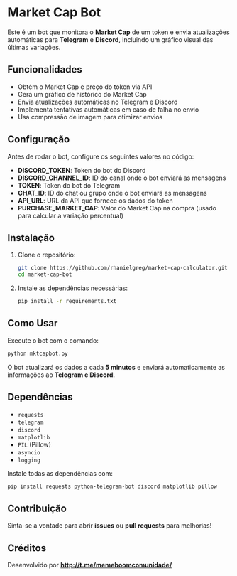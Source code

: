 #  Market Cap Bot

Este é um bot que monitora o **Market Cap** de um token e envia atualizações automáticas para **Telegram** e **Discord**, incluindo um gráfico visual das últimas variações.

##  Funcionalidades
- Obtém o Market Cap e preço do token via API
- Gera um gráfico de histórico do Market Cap
- Envia atualizações automáticas no Telegram e Discord
- Implementa tentativas automáticas em caso de falha no envio
- Usa compressão de imagem para otimizar envios

##  Configuração
Antes de rodar o bot, configure os seguintes valores no código:

- **DISCORD_TOKEN**: Token do bot do Discord
- **DISCORD_CHANNEL_ID**: ID do canal onde o bot enviará as mensagens
- **TOKEN**: Token do bot do Telegram
- **CHAT_ID**: ID do chat ou grupo onde o bot enviará as mensagens
- **API_URL**: URL da API que fornece os dados do token
- **PURCHASE_MARKET_CAP**: Valor do Market Cap na compra (usado para calcular a variação percentual)

##  Instalação

1. Clone o repositório:
   ```bash
   git clone https://github.com/rhanielgreg/market-cap-calculator.git
   cd market-cap-bot
   ```
2. Instale as dependências necessárias:
   ```bash
   pip install -r requirements.txt
   ```

##  Como Usar
Execute o bot com o comando:
```bash
python mktcapbot.py
```

O bot atualizará os dados a cada **5 minutos** e enviará automaticamente as informações ao **Telegram e Discord**.

## Dependências
- `requests`
- `telegram`
- `discord`
- `matplotlib`
- `PIL` (Pillow)
- `asyncio`
- `logging`

Instale todas as dependências com:
```bash
pip install requests python-telegram-bot discord matplotlib pillow
```

##  Contribuição
Sinta-se à vontade para abrir **issues** ou **pull requests** para melhorias!

## Créditos
Desenvolvido por **http://t.me/memeboomcomunidade/** 
